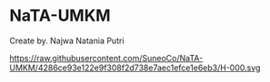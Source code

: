 # NaTA-UMKM
Create by. Najwa Natania Putri

https://raw.githubusercontent.com/SuneoCo/NaTA-UMKM/4286ce93e122e9f308f2d738e7aec1efce1e6eb3/H-000.svg
